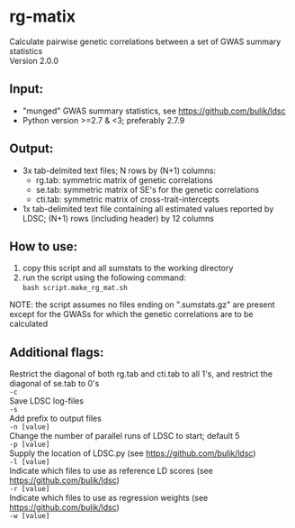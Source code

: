# rg-matix
Calculate pairwise genetic correlations between a set of GWAS summary statistics  
Version 2.0.0  

## Input: ##
  - "munged" GWAS summary statistics, see https://github.com/bulik/ldsc  
  - Python version >=2.7 & <3; preferably 2.7.9  

## Output: ##
- 3x tab-delmited text files; N rows by (N+1) columns:  
  - rg.tab:  symmetric matrix of genetic correlations  
  - se.tab:  symmetric matrix of SE's for the genetic correlations  
  - cti.tab: symmetric matrix of cross-trait-intercepts  
- 1x tab-delimited text file containing all estimated values reported by LDSC; (N+1) rows (including header) by 12 columns  

## How to use: ##
 1. copy this script and all sumstats to the working directory  
 2. run the script using the following command:  
 ```bash script.make_rg_mat.sh```  

NOTE: the script assumes no files ending on ".sumstats.gz" are present except for the GWASs for which the genetic correlations are to be calculated

## Additional flags: ##
Restrict the diagonal of both rg.tab and cti.tab to all 1's, and restrict the diagonal of se.tab to 0's  
```-c```  
Save LDSC log-files  
```-s```  
Add prefix to output files  
```-n [value]```  
Change the number of parallel runs of LDSC to start; default 5  
```-p [value]```  
Supply the location of LDSC.py (see https://github.com/bulik/ldsc)  
```-l [value]```  
Indicate which files to use as reference LD scores (see https://github.com/bulik/ldsc)  
```-r [value]```  
Indicate which files to use as regression weights (see https://github.com/bulik/ldsc)  
```-w [value]```
